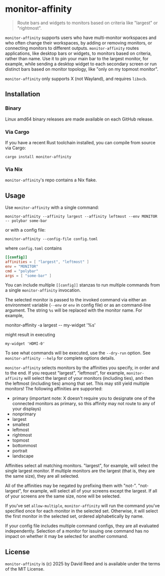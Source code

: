 # monitor-affinity

>  Route bars and widgets to monitors based on criteria like "largest" or "rightmost".

`monitor-affinity` supports users who have multi-monitor workspaces and who often change their workspaces, by adding or removing monitors, or connecting monitors to different outputs. `monitor-affinity` routes applications, like desktop bars or widgets, to monitors based on criteria, rather than name. Use it to pin your main bar to the largest monitor, for example, while sending a desktop widget to each secondary screen or run distinct bars based on monitor topology, like "only on my topmost monitor".

`monitor-affinity` only supports X (not Wayland), and requires `libxcb`.

## Installation

### Binary

Linux amd64 binary releases are made available on each GitHub release.

### Via Cargo

If you have a recent Rust toolchain installed, you can compile from source via Cargo:

    cargo install monitor-affinity

### Via Nix

`monitor-affinity`'s repo contains a Nix flake.

## Usage

Use `monitor-affinity` with a single command:

    monitor-affinity --affinity largest --affinity leftmost --env MONITOR -- polybar some-bar

or with a config file:

    monitor-affinity --config-file config.toml

where `config.toml` contains

```toml
[[config]]
affinities = [ "largest", "leftmost" ]
env = "MONITOR"
cmd = "polybar"
args = [ "some-bar" ]
```

You can include multiple `[[config]]` stanzas to run multiple commands from a single `monitor-affinity` invocation.

The selected monitor is passed to the invoked command via either an environment variable (`--env` or `env` in config file) or as an command-line argument. The string `%s` will be replaced with the monitor name. For example,

   monitor-affinity -a largest -- my-widget '%s'

might result in executing

    my-widget 'HDMI-0'

To see what commands will be executed, use the `--dry-run` option. See `monitor-affinity --help` for complete options details.

`monitor-affinity` selects monitors by the affinities you specify, in order and to the end. If you request "largest", "leftmost", for example, `monitor-affinity` will select the largest of your monitors (including ties), and then the leftmost (including ties) among that set. This may still yield multiple monitors! The following affinities are supported:

 - primary (important note: X doesn't require you to designate one of the connected monitors as primary, so this affinity may not route to any of your displays)
 - nonprimary
 - largest
 - smallest
 - leftmost
 - rightmost
 - topmost
 - bottommost
 - portrait
 - landscape

Affinities select all matching monitors. "largest", for example, will select the single largest monitor. If multiple monitors are the largest (that is, they are the same size), they are all selected.

All of the affinities may be negated by prefixing them with "not-". "not-largest", for example, will select all of your screens except the largest. If all of your screens are the same size, none will be selected.

If you've set `allow-multiple`, `monitor-affinity` will run the command you've specified once for each monitor in the selected set. Otherwise, it will select the first monitor in the selected set, ordered alphabetically by name.

If your config file includes multiple command configs, they are all evaluated independently. Selection of a monitor for issuing one command has no impact on whether it may be selected for another command.

## License

`monitor-affinity` is (c) 2025 by David Reed and is available under the terms of the MIT License.

